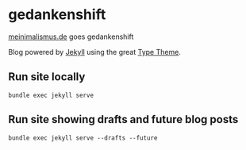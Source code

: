 # gedankenshift

[meinimalismus.de](http://meinimalismus.de) goes gedankenshift

Blog powered by [Jekyll](https://jekyllrb.com) using the great
[Type Theme](https://rohanchandra.github.io/type-theme/).

## Run site locally

`bundle exec jekyll serve`

## Run site showing drafts and future blog posts

`bundle exec jekyll serve --drafts --future`
